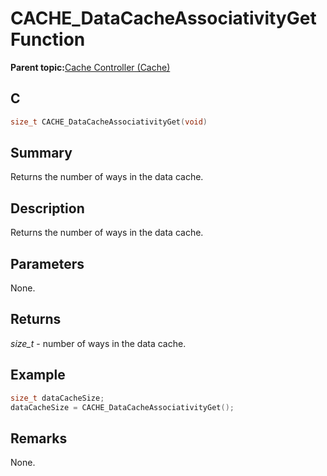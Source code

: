 # CACHE\_DataCacheAssociativityGet Function

**Parent topic:**[Cache Controller \(Cache\)](GUID-FA7730F3-DFC4-4DED-92DE-B53A0AF23AC6.md)

## C

```c
size_t CACHE_DataCacheAssociativityGet(void)
```

## Summary

Returns the number of ways in the data cache.

## Description

Returns the number of ways in the data cache.

## Parameters

None.

## Returns

*size\_t* - number of ways in the data cache.

## Example

```c
size_t dataCacheSize;
dataCacheSize = CACHE_DataCacheAssociativityGet();
```

## Remarks

None.

